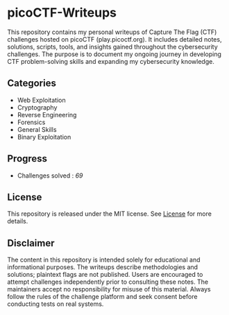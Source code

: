 # picoCTF-Writeups
This repository contains my personal writeups of Capture The Flag (CTF) challenges hosted on picoCTF (play.picoctf.org). It includes detailed notes, solutions, scripts, tools, and insights gained throughout the cybersecurity challenges. The purpose is to document my ongoing journey in developing CTF problem-solving skills and expanding my cybersecurity knowledge.
## Categories
- Web Exploitation
- Cryptography
- Reverse Engineering
- Forensics
- General Skills
- Binary Exploitation
## Progress
- Challenges solved : *69*
## License
This repository is released under the MIT license. See [License](https://github.com/msvignesh-25/picoCTF-Writeups/blob/main/LICENSE) for more details.
## Disclaimer
The content in this repository is intended solely for educational and informational purposes. The writeups describe methodologies and solutions; plaintext flags are not published. Users are encouraged to attempt challenges independently prior to consulting these notes. The maintainers accept no responsibility for misuse of this material.
Always follow the rules of the challenge platform and seek consent before conducting tests on real systems.
